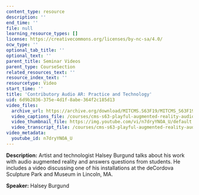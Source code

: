 ```yaml
---
content_type: resource
description: ''
end_time: ''
file: null
learning_resource_types: []
license: https://creativecommons.org/licenses/by-nc-sa/4.0/
ocw_type: ''
optional_tab_title: ''
optional_text: ''
parent_title: Seminar Videos
parent_type: CourseSection
related_resources_text: ''
resource_index_text: ''
resourcetype: Video
start_time: ''
title: 'Contributory Audio AR: Practice and Technology'
uid: 6d9b2836-375e-4d1f-8abe-364f2c185d13
video_files:
  archive_url: https://archive.org/download/MITCMS.S63F19/MITCMS_S63F19_audio_ar_300k.mp4
  video_captions_file: /courses/cms-s63-playful-augmented-reality-audio-design-exploration-fall-2019/bcd3881d046f52eb9bd12f80c2c3a035_n7dryYNOA_U.vtt
  video_thumbnail_file: https://img.youtube.com/vi/n7dryYNOA_U/default.jpg
  video_transcript_file: /courses/cms-s63-playful-augmented-reality-audio-design-exploration-fall-2019/29262f3c363b7fa2c1f3e20b01f73d48_n7dryYNOA_U.pdf
video_metadata:
  youtube_id: n7dryYNOA_U
---
```


**Description:** Artist and technologist Halsey Burgund talks about his work with audio augmented reality and answers questions from students. He includes a video discussing one of his installations at the deCordova Sculpture Park and Museum in Lincoln, MA.

**Speaker:** Halsey Burgund

